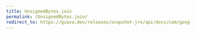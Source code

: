 ```yaml
---
title: UnsignedBytes.join
permalink: /UnsignedBytes.join/
redirect_to: https://guava.dev/releases/snapshot-jre/api/docs/com/google/common/primitives/UnsignedBytes.html#join-java.lang.String-byte...-
---
```


